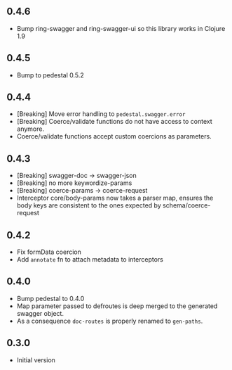## 0.4.6
- Bump ring-swagger and ring-swagger-ui so this library works in Clojure 1.9

## 0.4.5
- Bump to pedestal 0.5.2

## 0.4.4
- [Breaking] Move error handling to `pedestal.swagger.error`
- [Breaking] Coerce/validate functions do not have access to context anymore.
- Coerce/validate functions accept custom coercions as parameters.

## 0.4.3
- [Breaking] swagger-doc -> swagger-json
- [Breaking] no more keywordize-params
- [Breaking] coerce-params -> coerce-request
- Interceptor core/body-params now takes a parser map, ensures the body keys are consistent to the ones expected by schema/coerce-request

## 0.4.2
- Fix formData coercion
- Add `annotate` fn to attach metadata to interceptors

## 0.4.0
- Bump pedestal to 0.4.0
- Map parameter passed to defroutes is deep merged to the generated swagger object.
- As a consequence `doc-routes` is properly renamed to `gen-paths`.

## 0.3.0
- Initial version
